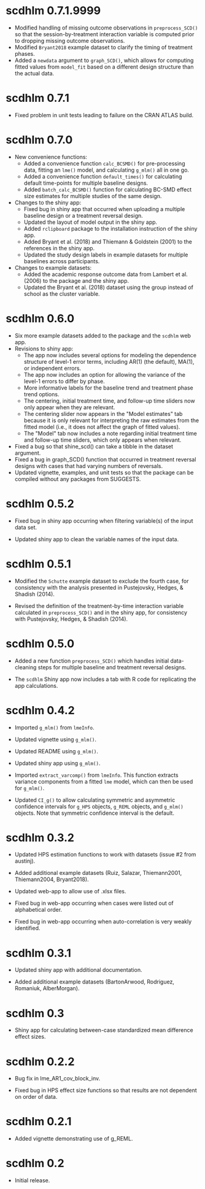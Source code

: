 # scdhlm 0.7.1.9999

* Modified handling of missing outcome observations in `preprocess_SCD()` so that the session-by-treatment interaction variable is computed prior to dropping missing outcome observations. 
* Modified `Bryant2018` example dataset to clarify the timing of treatment phases.
* Added a `newdata` argument to `graph_SCD()`, which allows for computing fitted values from `model_fit` based on a different design structure than the actual data.

# scdhlm 0.7.1

* Fixed problem in unit tests leading to failure on the CRAN ATLAS build. 

# scdhlm 0.7.0

* New convenience functions:
  * Added a convenience function `calc_BCSMD()` for pre-processing data, fitting an `lme()` model, and calculating `g_mlm()` all in one go.
  * Added a convenience function `default_times()` for calculating default time-points for multiple baseline designs.
  * Added `batch_calc_BCSMD()` function for calculating BC-SMD effect size estimates for multiple studies of the same design.
* Changes to the shiny app:
  * Fixed bug in shiny app that occurred when uploading a multiple baseline design or a treatment reversal design.
  * Updated the layout of model output in the shiny app.
  * Added `rclipboard` package to the installation instruction of the shiny app.
  * Added Bryant et al. (2018) and Thiemann & Goldstein (2001) to the references in the shiny app.
  * Updated the study design labels in example datasets for multiple baselines across participants.
* Changes to example datasets:
  * Added the academic response outcome data from Lambert et al. (2006) to the package and the shiny app.
  * Updated the Bryant et al. (2018) dataset using the group instead of school as the cluster variable.


# scdhlm 0.6.0

* Six more example datasets added to the package and the `scdhlm` web app.
* Revisions to shiny app: 
  * The app now includes several options for modeling the dependence structure of level-1 error terms, including AR(1) (the default), MA(1), or independent errors.
  * The app now includes an option for allowing the variance of the level-1 errors to differ by phase.
  * More informative labels for the baseline trend and treatment phase trend options.
  * The centering, initial treatment time, and follow-up time sliders now only appear when they are relevant. 
  * The centering slider now appears in the "Model estimates" tab because it is only relevant for interpreting the raw estimates from the fitted model (i.e., it does not affect the graph of fitted values). 
  * The "Model" tab now includes a note regarding initial treatment time and follow-up time sliders, which only appears when relevant.
* Fixed a bug so that shine_scd() can take a tibble in the dataset argument.
* Fixed a bug in graph_SCD() function that occurred in treatment reversal designs with cases that had varying numbers of reversals.
* Updated vignette, examples, and unit tests so that the package can be compiled without any packages from SUGGESTS.

# scdhlm 0.5.2

* Fixed bug in shiny app occurring when filtering variable(s) of the input data set.

* Updated shiny app to clean the variable names of the input data.

# scdhlm 0.5.1

* Modified the `Schutte` example dataset to exclude the fourth case, for consistency with the analysis presented in Pustejovsky, Hedges, & Shadish (2014).

* Revised the definition of the treatment-by-time interaction variable calculated in `preprocess_SCD()` and in the shiny app, for consistency with Pustejovsky, Hedges, & Shadish (2014).

# scdhlm 0.5.0

* Added a new function `preprocess_SCD()` which handles initial data-cleaning steps for multiple baseline and treatment reversal designs.

* The `scdhlm` Shiny app now includes a tab with R code for replicating the app calculations.

# scdhlm 0.4.2

* Imported `g_mlm()` from `lmeInfo`.

* Updated vignette using `g_mlm()`.

* Updated README using `g_mlm()`.

* Updated shiny app using `g_mlm()`.

* Imported `extract_varcomp()` from `lmeInfo`. This function extracts variance components from a fitted `lme` model, which can then be used for `g_mlm()`.

* Updated `CI_g()` to allow calculating symmetric and asymmetric confidence intervals for `g_HPS` objects, `g_REML` objects, and `g_mlm()` objects. Note that symmetric confidence interval is the default.

# scdhlm 0.3.2

* Updated HPS estimation functions to work with datasets (issue #2 from austinj).

* Added additional example datasets (Ruiz, Salazar, Thiemann2001, Thiemann2004, Bryant2018).

* Updated web-app to allow use of .xlsx files.

* Fixed bug in web-app occurring when cases were listed out of alphabetical order.

* Fixed bug in web-app occurring when auto-correlation is very weakly identified.

# scdhlm 0.3.1

* Updated shiny app with additional documentation.

* Added additional example datasets (BartonArwood, Rodriguez, Romaniuk, AlberMorgan).

# scdhlm 0.3

* Shiny app for calculating between-case standardized mean difference effect sizes.

# scdhlm 0.2.2

* Bug fix in lme_AR1_cov_block_inv.

* Fixed bug in HPS effect size functions so that results are not dependent on order of data.

# scdhlm 0.2.1

* Added vignette demonstrating use of g_REML.

# scdhlm 0.2

* Initial release.
